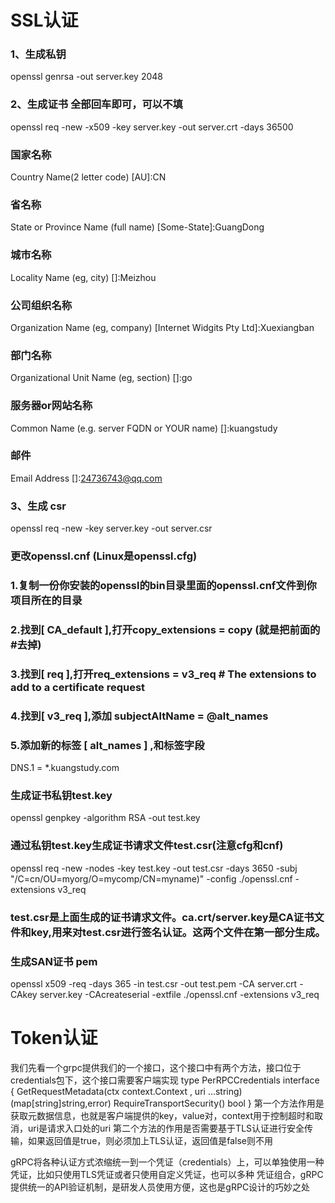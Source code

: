 # SSL认证

### 1、生成私钥
openssl genrsa -out server.key 2048

### 2、生成证书 全部回车即可，可以不填
openssl req -new -x509 -key server.key -out server.crt -days 36500

### 国家名称
Country Name(2 letter code) [AU]:CN

### 省名称
State or Province Name (full name) [Some-State]:GuangDong

### 城市名称
Locality Name (eg, city) []:Meizhou

### 公司组织名称
Organization Name (eg, company) [Internet Widgits Pty Ltd]:Xuexiangban

### 部门名称
Organizational Unit Name (eg, section) []:go

### 服务器or网站名称
Common Name (e.g. server FQDN or YOUR name) []:kuangstudy

### 邮件
Email Address []:24736743@qq.com

### 3、生成 csr
openssl req -new -key server.key -out server.csr

### 更改openssl.cnf (Linux是openssl.cfg)
### 1.复制一份你安装的openssl的bin目录里面的openssl.cnf文件到你项目所在的目录
### 2.找到[ CA_default ],打开copy_extensions = copy (就是把前面的#去掉)
### 3.找到[ req ],打开req_extensions = v3_req # The extensions to add to a certificate request
### 4.找到[ v3_req ],添加 subjectAltName = @alt_names
### 5.添加新的标签 [ alt_names ] ,和标签字段
DNS.1 = *.kuangstudy.com

### 生成证书私钥test.key
openssl genpkey -algorithm RSA -out test.key

### 通过私钥test.key生成证书请求文件test.csr(注意cfg和cnf)
openssl req -new -nodes -key test.key -out test.csr -days 3650 -subj "/C=cn/OU=myorg/O=mycomp/CN=myname)" -config
./openssl.cnf -extensions v3_req
### test.csr是上面生成的证书请求文件。ca.crt/server.key是CA证书文件和key,用来对test.csr进行签名认证。这两个文件在第一部分生成。

### 生成SAN证书 pem
openssl x509 -req -days 365 -in test.csr -out test.pem -CA server.crt -CAkey server.key -CAcreateserial -extfile
./openssl.cnf -extensions v3_req

# Token认证
我们先看一个grpc提供我们的一个接口，这个接口中有两个方法，接口位于credentials包下，这个接口需要客户端实现
 type PerRPCCredentials interface {
    GetRequestMetadata(ctx context.Context , uri ...string)(map[string]string,error)
    RequireTransportSecurity() bool
}
第一个方法作用是获取元数据信息，也就是客户端提供的key，value对，context用于控制超时和取消，uri是请求入口处的uri
第二个方法的作用是否需要基于TLS认证进行安全传输，如果返回值是true，则必须加上TLS认证，返回值是false则不用

gRPC将各种认证方式浓缩统一到一个凭证（credentials）上，可以单独使用一种凭证，比如只使用TLS凭证或者只使用自定义凭证，也可以多种
凭证组合，gRPC提供统一的API验证机制，是研发人员使用方便，这也是gRPC设计的巧妙之处